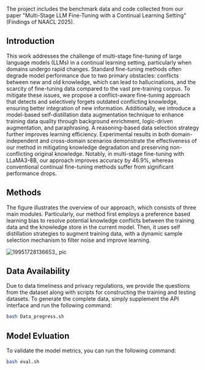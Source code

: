 The project includes the benchmark data and code collected from our paper "Multi-Stage LLM Fine-Tuning with a Continual Learning Setting" (Findings of NAACL 2025).

## Introduction

This work addresses the challenge of multi-stage fine-tuning of large language models (LLMs) in a continual learning setting, particularly when domains undergo rapid changes. Standard fine-tuning methods often degrade model performance due to two primary obstacles: conflicts between new and old knowledge, which can lead to hallucinations, and the scarcity of fine-tuning data compared to the vast pre-training corpus. To mitigate these issues, we propose a conflict-aware fine-tuning approach that detects and selectively forgets outdated conflicting knowledge, ensuring better integration of new information. Additionally, we introduce a model-based self-distillation data augmentation technique to enhance training data quality through background enrichment, logic-driven augmentation, and paraphrasing. A reasoning-based data selection strategy further improves learning efficiency. Experimental results in both domain-independent and cross-domain scenarios demonstrate the effectiveness of our method in mitigating knowledge degradation and preserving non-conflicting original knowledge. Notably, in multi-stage fine-tuning with LLaMA3-8B, our approach improves accuracy by 46.9%, whereas conventional continual fine-tuning methods suffer from significant performance drops.

## Methods

The figure illustrates the overview of our approach, which consists of three main modules.
Particularly, our method first employs a preference based learning bias to resolve potential knowledge conflicts between the training data and the knowledge store in the current model.
Then, it uses  self distillation strategies to augment training data, with a dynamic sample selection mechanism to filter noise and improve learning. 

![19951728136653_ pic](https://github.com/user-attachments/assets/b03a14e5-e16c-424b-b591-47c864115489)

## Data Availability

Due to data timeliness and privacy regulations, we provide the questions from the dataset along with scripts for constructing the training and testing datasets. To generate the complete data, simply supplement the API interface and run the following command:

```bash
bash Data_progress.sh
```

## Model Evluation

To validate the model metrics, you can run the following command:
```bash
bash eval.sh
```
